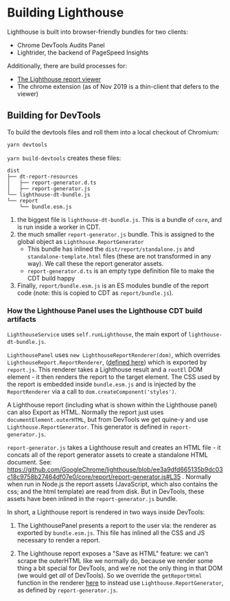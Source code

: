 # Building Lighthouse

Lighthouse is built into browser-friendly bundles for two clients:

* Chrome DevTools Audits Panel
* Lightrider, the backend of PageSpeed Insights

Additionally, there are build processes for:

* [The Lighthouse report viewer](../viewer/)
* The chrome extension (as of Nov 2019 is a thin-client that defers to the viewer)

## Building for DevTools

To build the devtools files and roll them into a local checkout of Chromium:

```sh
yarn devtools
```

`yarn build-devtools` creates these files:

```
dist
├── dt-report-resources
│   ├── report-generator.d.ts
│   ├── report-generator.js
└── lighthouse-dt-bundle.js
└── report
    └── bundle.esm.js
```

1. the biggest file is `lighthouse-dt-bundle.js`. This is a bundle of `core`, and is run inside a worker in CDT.
1. the much smaller `report-generator.js` bundle. This is assigned to the global object as `Lighthouse.ReportGenerator`
    - This bundle has inlined the `dist/report/standalone.js` and `standalone-template.html` files (these are not transformed in any way). We call these the report generator assets.
    - `report-generator.d.ts` is an empty type definition file to make the CDT build happy
1. Finally, `report/bundle.esm.js` is an ES modules bundle of the report code (note: this is copied to CDT as `report/bundle.js`).

### How the Lighthouse Panel uses the Lighthouse CDT build artifacts

`LighthouseService` uses `self.runLighthouse`, the main export of `lighthouse-dt-bundle.js`.

`LighthousePanel` uses `new LighthouseReportRenderer(dom)`, which overrides `LighthouseReport.ReportRenderer`, ([defined here](https://github.com/GoogleChrome/lighthouse/blob/main/report/renderer/report-renderer.js)) which is exported by `report.js`. This renderer takes a Lighthouse result and a `rootEl` DOM element - it then renders the report to the target element. The CSS used by the report is embedded inside `bundle.esm.js` and is injected by the `ReportRenderer` via a call to `dom.createComponent('styles')`.

A Lighthouse report (including what is shown within the Lighthouse panel) can also Export as HTML. Normally the report just uses `documentElement.outerHTML`, but from DevTools we get quine-y and use `Lighthouse.ReportGenerator`. This generator is defined in `report-generator.js`.

`report-generator.js` takes a Lighthouse result and creates an HTML file - it concats all of the report generator assets to create a standalone HTML document. See: https://github.com/GoogleChrome/lighthouse/blob/ee3a9dfd665135b9dc03c18c9758b27464df07e0/core/report/report-generator.js#L35 . Normally when run in Node.js the report assets (JavaScript, which also contains the css; and the html template) are read from disk. But in DevTools, these assets have been inlined in the `report-generator.js` bundle.

In short, a Lighthouse report is rendered in two ways inside DevTools:

1. The LighthousePanel presents a report to the user via: the renderer as exported by `bundle.esm.js`. This file has inlined all the CSS and JS necessary to render a report.

2. The Lighthouse report exposes a "Save as HTML" feature: we can't scrape the outerHTML like we normally do, because we render some thing a bit
special for DevTools, and we're not the only thing in that DOM (we would get _all_ of DevTools). So we override the `getReportHtml` function in the renderer [here](undefined/blob/ba1bef52cea582fd2b9eed5b0f18ef739ff2e7b4/front_end/panels/lighthouse/LighthouseReportRenderer.ts#L175) to instead use `Lighthouse.ReportGenerator`, as defined by `report-generator.js`.
